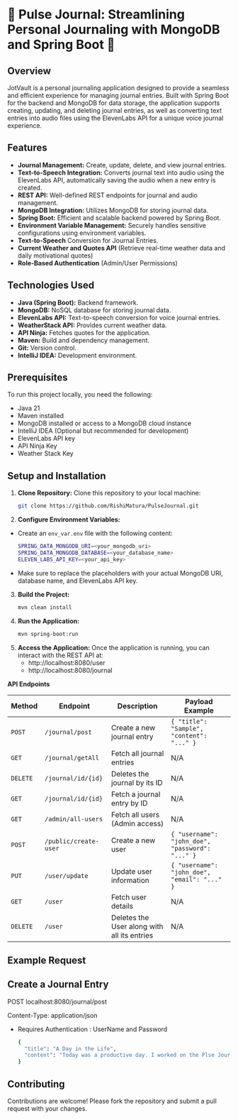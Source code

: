 # 📝 Pulse Journal: Streamlining Personal Journaling with MongoDB and Spring Boot 📒 

## Overview

JotVault is a personal journaling application designed to provide a seamless and efficient experience for managing journal entries. Built with Spring Boot for the backend and MongoDB for data storage, the application supports creating, updating, and deleting journal entries, as well as converting text entries into audio files using the ElevenLabs API for a unique voice journal experience.

## Features

- **Journal Management:** Create, update, delete, and view journal entries.
- **Text-to-Speech Integration:** Converts journal text into audio using the ElevenLabs API, automatically saving the audio when a new entry is created.
- **REST API:** Well-defined REST endpoints for journal and audio management.
- **MongoDB Integration:** Utilizes MongoDB for storing journal data.
- **Spring Boot:** Efficient and scalable backend powered by Spring Boot.
- **Environment Variable Management:** Securely handles sensitive configurations using environment variables.
- **Text-to-Speech** Conversion for Journal Entries.
- **Current Weather and Quotes API** (Retrieve real-time weather data and daily motivational quotes)
- **Role-Based Authentication** (Admin/User Permissions)

## Technologies Used

- **Java (Spring Boot):** Backend framework.
- **MongoDB:** NoSQL database for storing journal data.
- **ElevenLabs API:** Text-to-speech conversion for voice journal entries.
- **WeatherStack API:** Provides current weather data.
- **API Ninja:** Fetches quotes for the application.
- **Maven:** Build and dependency management.
- **Git:** Version control.
- **IntelliJ IDEA:** Development environment.

## Prerequisites

To run this project locally, you need the following:
- Java 21 
- Maven installed
- MongoDB installed or access to a MongoDB cloud instance
- IntelliJ IDEA (Optional but recommended for development)
- ElevenLabs API key
- API Ninja Key
- Weather Stack Key

## Setup and Installation


1. **Clone Repository:** Clone this repository to your local machine:
   ```sh
   git clone https://github.com/RishiMatura/PulseJournal.git
   
2. **Configure Environment Variables:** 
- Create an `env_var.env` file with the following content:

   ```sh
  SPRING_DATA_MONGODB_URI=<your_mongodb_uri>
  SPRING_DATA_MONGODB_DATABASE=<your_database_name>
  ELEVEN_LABS_API_KEY=<your_api_key>
   
- Make sure to replace the placeholders with your actual MongoDB URI, database name, and ElevenLabs API key.

3. **Build the Project:**
   ```sh
   mvn clean install
   
4. **Run the Application:**
    ```sh
    mvn spring-boot:run
    
5. **Access the Application:** Once the application is running, you can interact with the REST API at:
    - http://localhost:8080/user
    - http://localhost:8080/journal

 **API Endpoints**

| Method   | Endpoint                                     | Description                               | Payload Example                          |
|----------|----------------------------------------------|-------------------------------------------|------------------------------------------|
| `POST`   | `/journal/post`                              | Create a new journal entry                | `{ "title": "Sample", "content": "..." }` |
| `GET`    | `/journal/getAll`                            | Fetch all journal entries                 | N/A                                      |
| `DELETE` | `/journal/id/{id}`                           | Deletes the journal by its ID             | N/A                                      |
| `GET`    | `/journal/id/{id}`                           | Fetch a journal entry by ID               | N/A                                      |
| `GET`    | `/admin/all-users`                           | Fetch all users (Admin access)            | N/A                                      |
| `POST`   | `/public/create-user`                        | Create a new user                         | `{ "username": "john_doe", "password": "..." }` |
| `PUT`    | `/user/update`                               | Update user information                   | `{ "username": "john_doe", "email": "..." }` |
| `GET`    | `/user`                                      | Fetch user details                        | N/A                                      |
| `DELETE` | `/user`                                      | Deletes the User along with all its entries| N/A                                      |

## Example Request

## Create a Journal Entry
POST localhost:8080/journal/post

Content-Type: application/json
- Requires Authentication :  UserName and Password
  ```sh
  {
    "title": "A Day in the Life",
    "content": "Today was a productive day. I worked on the Plse Journal project."
  }
## Contributing

Contributions are welcome! Please fork the repository and submit a pull request with your changes.
